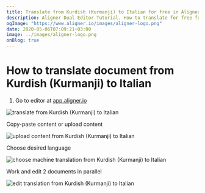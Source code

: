 ```yaml
---
title: Translate from Kurdish (Kurmanji) to Italian for free in Aligner Editor
description: Aligner Dual Editor Tutorial. How to translate for free from Kurdish (Kurmanji) to Italian. Aligner is multilingual document management platform. 
ogImage: "https://www.aligner.io/images/aligner-logo.png"
date: 2020-05-06T07:09:21+03:00
image: ../images/aligner-logo.png
onBlog: true
---
```


# How to translate document from Kurdish (Kurmanji) to Italian

1. Go to editor at [app.aligner.io](https://app.aligner.io "Aligner App web page")

![translate from Kurdish (Kurmanji) to Italian](../aligner-blank-editor.png "translate from Kurdish (Kurmanji) to Italian")

Copy-paste content or upload content

![upload content from Kurdish (Kurmanji) to Italian](../aligner-uploaded-document.png "upload content from Kurdish (Kurmanji) to Italian")

Choose desired language

![choose machine translation from Kurdish (Kurmanji) to Italian](../aligner-language-dropdown.png "choose machine translation from Kurdish (Kurmanji) to Italian")

Work and edit 2 documents in parallel

![edit translation from Kurdish (Kurmanji) to Italian](../aligner-double-sitded-editor.png "edit translation from Kurdish (Kurmanji) to Italian")

